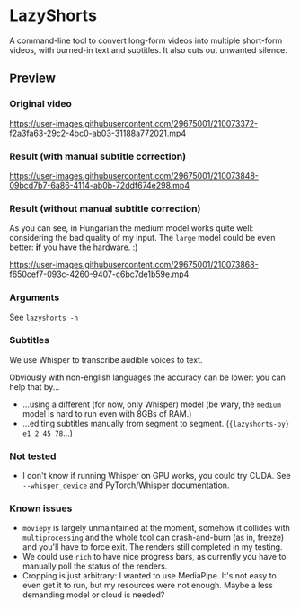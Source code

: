 # LazyShorts

A command-line tool to convert long-form videos into multiple short-form videos, with burned-in text and subtitles.
It also cuts out unwanted silence.


## Preview

### Original video
https://user-images.githubusercontent.com/29675001/210073372-f2a3fa63-29c2-4bc0-ab03-31188a772021.mp4


### Result (with manual subtitle correction)
https://user-images.githubusercontent.com/29675001/210073848-09bcd7b7-6a86-4114-ab0b-72ddf674e298.mp4


### Result (without manual subtitle correction)
As you can see, in Hungarian the medium model works quite well: considering the bad quality of my input. 
The `large` model could be even better: **if** you have the hardware. :)

https://user-images.githubusercontent.com/29675001/210073868-f650cef7-093c-4260-9407-c6bc7de1b59e.mp4


### Arguments

See `lazyshorts -h`


### Subtitles

We use Whisper to transcribe audible voices to text. 

Obviously with non-english languages the accuracy can be lower: you can help that by...
- ...using a different (for now, only Whisper) model (be wary, the `medium` model is hard to run even with 8GBs of RAM.)
- ...editing subtitles manually from segment to segment. (`{lazyshorts-py} e1 2 45 78`...)


### Not tested
- I don't know if running Whisper on GPU works, you could try CUDA. See `--whisper_device` and PyTorch/Whisper documentation.


### Known issues

- `moviepy` is largely unmaintained at the moment, somehow it collides with `multiprocessing` and the whole tool can crash-and-burn (as in, freeze) and you'll have to force exit. The renders still completed in my testing.
- We could use `rich` to have nice progress bars, as currently you have to manually poll the status of the renders.
- Cropping is just arbitrary: I wanted to use MediaPipe. It's not easy to even get it to run, but my resources were not enough. Maybe a less demanding model or cloud is needed?
